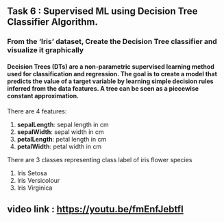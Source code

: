 ## Task 6 : Supervised ML using Decision Tree Classifier Algorithm.

### From the ‘Iris’ dataset, Create the Decision Tree classifier and visualize it graphically

#### Decision Trees (DTs) are a non-parametric supervised learning method used for classification and regression. The goal is to create a model that predicts the value of a target variable by learning simple decision rules inferred from the data features. A tree can be seen as a piecewise constant approximation.


There are 4 features: 
<OL>
    <li><b>sepalLength</b>: sepal length in cm</li>
    <li><b>sepalWidth</b>: sepal width in cm</li>
    <li><b>petalLength</b>: petal length in cm</li>
    <li><b>petalWidth</b>: petal width in cm</li>
</OL>
    
There are 3 classes representing class label of iris flower species 
<OL>
    <li>Iris Setosa</li>
    <li>Iris Versicolour</li>
    <li>Iris Virginica</li>
</OL> 

## video link : https://youtu.be/fmEnfJebtfI
